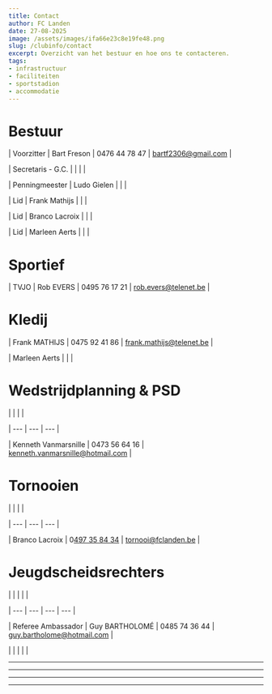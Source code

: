 ```yaml
---
title: Contact
author: FC Landen
date: 27-08-2025
image: /assets/images/ifa66e23c8e19fe48.png
slug: /clubinfo/contact
excerpt: Overzicht van het bestuur en hoe ons te contacteren.
tags:
- infrastructuur
- faciliteiten
- sportstadion
- accommodatie
---
```


# Bestuur

| Voorzitter | Bart Freson | 0476 44 78 47 | bartf2306@gmail.com |

| Secretaris - G.C. |  |  |  |

| Penningmeester | Ludo Gielen |  |  |

| Lid | Frank Mathijs |  |  |

| Lid | Branco Lacroix |  |  |

| Lid | Marleen Aerts |  |  |

# Sportief

| TVJO | Rob EVERS | 0495 76 17 21 | rob.evers@telenet.be |

# Kledij

| Frank MATHIJS | 0475 92 41 86 | frank.mathijs@telenet.be |

| Marleen Aerts |  |  |

# Wedstrijdplanning &amp; PSD

|  |  |  |

| --- | --- | --- |

| Kenneth Vanmarsnille | 0473 56 64 16 | kenneth.vanmarsnille@hotmail.com |

# Tornooien

|  |  |  |

| --- | --- | --- |

| Branco Lacroix | 0[497 35 84 34](tel:32497358434) | tornooi@fclanden.be |

# Jeugdscheidsrechters

|  |  |  |  |

| --- | --- | --- | --- |

| Referee Ambassador | Guy BARTHOLOMÉ | 0485 74 36 44 | guy.bartholome@hotmail.com |

|  |  |  |  |

---

---

---

---